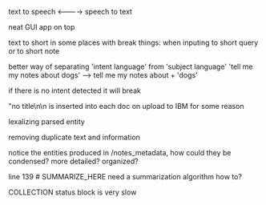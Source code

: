 

text to speech <----> speech to text

neat GUI app on top

text to short in some places with break things:
  when inputing to short query or to short note

better way of separating 'intent language' from 'subject language'
  'tell me my notes about dogs' --> tell me my notes about + 'dogs'

if there is no intent detected it will break

"no title\n\n
is inserted into each doc on upload to IBM for some reason

lexalizing parsed entity

removing duplicate text and information

notice the entities produced in /notes_metadata, how could they be condensed? more detailed? organized?

line 139 # SUMMARIZE_HERE
  need a summarization algorithm how to?

COLLECTION status block is very slow
